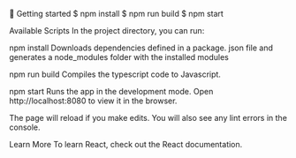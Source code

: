 📖 Getting started
$ npm install
$ npm run build
$ npm start

Available Scripts
In the project directory, you can run:

npm install
Downloads dependencies defined in a package. 
json file and generates a node_modules folder with the installed modules

npm run build
Compiles the typescript code to Javascript.

npm start
Runs the app in the development mode.
Open http://localhost:8080 to view it in the browser.

The page will reload if you make edits.
You will also see any lint errors in the console.


Learn More
To learn React, check out the React documentation.
